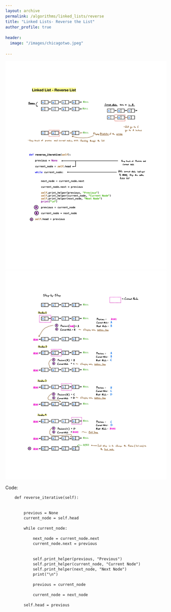 ```yaml
---
layout: archive
permalink: /algorithms/linked_lists/reverse
title: "Linked Lists- Reverse the List"
author_profile: true

header:
  image: "/images/chicagotwo.jpeg"
  
---
```

![inserting an Image](/images/Linked_Lists/reverse/Page1.jpg)
![inserting an Image](/images/Linked_Lists/reverse/Page2.jpg)


Code:


        def reverse_iterative(self):


            previous = None 
            current_node = self.head

            while current_node:

                next_node = current_node.next
                current_node.next = previous


                self.print_helper(previous, "Previous")
                self.print_helper(current_node, "Current Node")
                self.print_helper(next_node, "Next Node")
                print("\n")

                previous = current_node

                current_node = next_node

            self.head = previous



